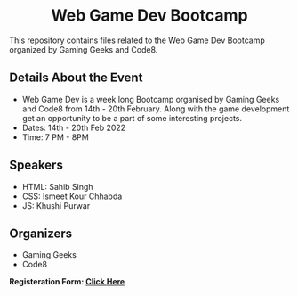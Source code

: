 <h1 align="center">Web Game Dev Bootcamp</h1>

This repository contains files related to the Web Game Dev Bootcamp organized by Gaming Geeks and Code8.

<h2>Details About the Event</h2>
<ul>
  <li>Web Game Dev is a week long  Bootcamp organised by Gaming Geeks and Code8 from 14th - 20th February. Along with the game development get an opportunity to be a part of some interesting projects.</li>
  <li>Dates:  14th - 20th Feb 2022</li>
  <li>Time: 7 PM - 8PM</li>
</ul>

<h2>Speakers</h2>
<ul>
  <li>HTML: Sahib Singh</li>
  <li>CSS: Ismeet Kour Chhabda</li>
  <li>JS: Khushi Purwar</li>
</ul>
 
<h2>Organizers</h2>
<ul>
  <li>Gaming Geeks</li>
  <li>Code8</li>
</ul>

<strong>Registeration Form: <a href="https://gaminggeeks.online/register/web-game-dev/" target="_blank">Click Here</a></strong>



